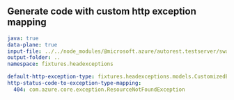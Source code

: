 ## Generate code with custom http exception mapping

```yaml
java: true
data-plane: true
input-file: ../../node_modules/@microsoft.azure/autorest.testserver/swagger/head-exceptions.json
output-folder: ..
namespace: fixtures.headexceptions

default-http-exception-type: fixtures.headexceptions.models.CustomizedException
http-status-code-to-exception-type-mapping:
  404: com.azure.core.exception.ResourceNotFoundException
```
